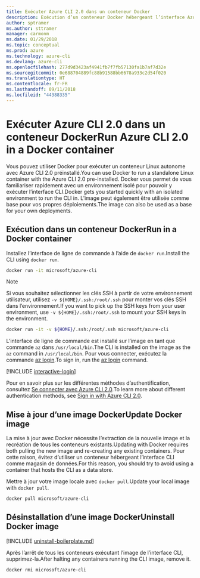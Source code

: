 ```yaml
---
title: Exécuter Azure CLI 2.0 dans un conteneur Docker
description: Exécution d’un conteneur Docker hébergeant l’interface Azure CLI 2.0
author: sptramer
ms.author: sttramer
manager: carmonm
ms.date: 01/29/2018
ms.topic: conceptual
ms.prod: azure
ms.technology: azure-cli
ms.devlang: azure-cli
ms.openlocfilehash: 277d9d3423af4941fb7f7fb57130fa1b7af7d32e
ms.sourcegitcommit: 0e688704889fc88b91588bb6678a933c2d54f020
ms.translationtype: HT
ms.contentlocale: fr-FR
ms.lasthandoff: 09/11/2018
ms.locfileid: "44388335"
---
```

# <a name="run-azure-cli-20-in-a-docker-container"></a><span data-ttu-id="b833c-103">Exécuter Azure CLI 2.0 dans un conteneur Docker</span><span class="sxs-lookup"><span data-stu-id="b833c-103">Run Azure CLI 2.0 in a Docker container</span></span>

<span data-ttu-id="b833c-104">Vous pouvez utiliser Docker pour exécuter un conteneur Linux autonome avec Azure CLI 2.0 préinstallé.</span><span class="sxs-lookup"><span data-stu-id="b833c-104">You can use Docker to run a standalone Linux container with the Azure CLI 2.0 pre-installed.</span></span> <span data-ttu-id="b833c-105">Docker vous permet de vous familiariser rapidement avec un environnement isolé pour pouvoir y exécuter l’interface CLI.</span><span class="sxs-lookup"><span data-stu-id="b833c-105">Docker gets you started quickly with an isolated environment to run the CLI in.</span></span> <span data-ttu-id="b833c-106">L’image peut également être utilisée comme base pour vos propres déploiements.</span><span class="sxs-lookup"><span data-stu-id="b833c-106">The image can also be used as a base for your own deployments.</span></span>

## <a name="run-in-a-docker-container"></a><span data-ttu-id="b833c-107">Exécution dans un conteneur Docker</span><span class="sxs-lookup"><span data-stu-id="b833c-107">Run in a Docker container</span></span>

<span data-ttu-id="b833c-108">Installez l’interface de ligne de commande à l’aide de `docker run`.</span><span class="sxs-lookup"><span data-stu-id="b833c-108">Install the CLI using `docker run`.</span></span>

   ```bash
   docker run -it microsoft/azure-cli
   ```

> [!NOTE]
> <span data-ttu-id="b833c-109">Si vous souhaitez sélectionner les clés SSH à partir de votre environnement utilisateur, utilisez `-v ${HOME}/.ssh:/root/.ssh` pour monter vos clés SSH dans l’environnement.</span><span class="sxs-lookup"><span data-stu-id="b833c-109">If you want to pick up the SSH keys from your user environment, use `-v ${HOME}/.ssh:/root/.ssh` to mount your SSH keys in the environment.</span></span>
>
> ```bash
> docker run -it -v ${HOME}/.ssh:/root/.ssh microsoft/azure-cli
> ```

<span data-ttu-id="b833c-110">L’interface de ligne de commande est installé sur l’image en tant que commande `az` dans `/usr/local/bin`.</span><span class="sxs-lookup"><span data-stu-id="b833c-110">The CLI is installed on the image as the `az` command in `/usr/local/bin`.</span></span> <span data-ttu-id="b833c-111">Pour vous connecter, exécutez la commande [az login](/cli/azure/reference-index#az-login).</span><span class="sxs-lookup"><span data-stu-id="b833c-111">To sign in, run the [az login](/cli/azure/reference-index#az-login) command.</span></span>

[!INCLUDE [interactive-login](includes/interactive-login.md)]

<span data-ttu-id="b833c-112">Pour en savoir plus sur les différentes méthodes d’authentification, consultez [Se connecter avec Azure CLI 2.0](authenticate-azure-cli.md).</span><span class="sxs-lookup"><span data-stu-id="b833c-112">To learn more about different authentication methods, see [Sign in with Azure CLI 2.0](authenticate-azure-cli.md).</span></span>

## <a name="update-docker-image"></a><span data-ttu-id="b833c-113">Mise à jour d’une image Docker</span><span class="sxs-lookup"><span data-stu-id="b833c-113">Update Docker image</span></span>

<span data-ttu-id="b833c-114">La mise à jour avec Docker nécessite l’extraction de la nouvelle image et la recréation de tous les conteneurs existants.</span><span class="sxs-lookup"><span data-stu-id="b833c-114">Updating with Docker requires both pulling the new image and re-creating any existing containers.</span></span> <span data-ttu-id="b833c-115">Pour cette raison, évitez d’utiliser un conteneur hébergeant l’interface CLI comme magasin de données.</span><span class="sxs-lookup"><span data-stu-id="b833c-115">For this reason, you should try to avoid using a container that hosts the CLI as a data store.</span></span>

<span data-ttu-id="b833c-116">Mettre à jour votre image locale avec `docker pull`.</span><span class="sxs-lookup"><span data-stu-id="b833c-116">Update your local image with `docker pull`.</span></span>

```bash
docker pull microsoft/azure-cli
```

## <a name="uninstall-docker-image"></a><span data-ttu-id="b833c-117">Désinstallation d’une image Docker</span><span class="sxs-lookup"><span data-stu-id="b833c-117">Uninstall Docker image</span></span>

[!INCLUDE [uninstall-boilerplate.md](includes/uninstall-boilerplate.md)]

<span data-ttu-id="b833c-118">Après l’arrêt de tous les conteneurs exécutant l’image de l’interface CLI, supprimez-la.</span><span class="sxs-lookup"><span data-stu-id="b833c-118">After halting any containers running the CLI image, remove it.</span></span>

```bash
docker rmi microsoft/azure-cli
```
